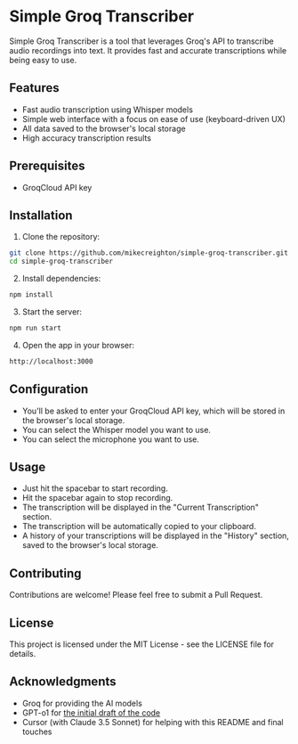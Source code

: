 # Simple Groq Transcriber

Simple Groq Transcriber is a tool that leverages Groq's API to transcribe audio recordings into text. It provides fast and accurate transcriptions while being easy to use.

## Features

- Fast audio transcription using Whisper models
- Simple web interface with a focus on ease of use (keyboard-driven UX)
- All data saved to the browser's local storage
- High accuracy transcription results

## Prerequisites

- GroqCloud API key

## Installation

1. Clone the repository:
```bash
git clone https://github.com/mikecreighton/simple-groq-transcriber.git
cd simple-groq-transcriber
```

2. Install dependencies:
```bash
npm install
```

3. Start the server:
```bash
npm run start
```

4. Open the app in your browser:
```bash
http://localhost:3000
```

## Configuration

- You'll be asked to enter your GroqCloud API key, which will be stored in the browser's local storage.
- You can select the Whisper model you want to use.
- You can select the microphone you want to use.

## Usage

- Just hit the spacebar to start recording.
- Hit the spacebar again to stop recording.
- The transcription will be displayed in the "Current Transcription" section.
- The transcription will be automatically copied to your clipboard.
- A history of your transcriptions will be displayed in the "History" section, saved to the browser's local storage.

## Contributing

Contributions are welcome! Please feel free to submit a Pull Request.

## License

This project is licensed under the MIT License - see the LICENSE file for details.

## Acknowledgments

- Groq for providing the AI models
- GPT-o1 for [the initial draft of the code](https://chatgpt.com/share/676489b5-efa0-8012-a490-3351616b7867)
- Cursor (with Claude 3.5 Sonnet) for helping with this README and final touches
